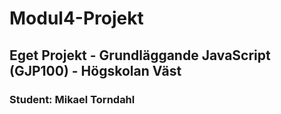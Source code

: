 # Modul4-Projekt

## Eget Projekt - Grundläggande JavaScript (GJP100) - Högskolan Väst

### Student: Mikael Torndahl
